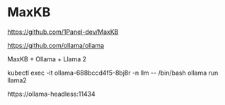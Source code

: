# MaxKB

https://github.com/1Panel-dev/MaxKB

https://github.com/ollama/ollama

MaxKB + Ollama + Llama 2

kubectl exec -it ollama-688bccd4f5-8bj8r -n llm -- /bin/bash ollama run llama2

https://ollama-headless:11434
